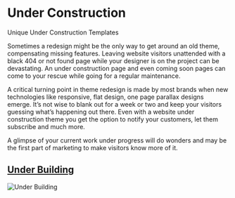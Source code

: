 # Under Construction
Unique Under Construction Templates


Sometimes a redesign might be the only way to get around an old theme, compensating missing features. Leaving website visitors unattended with a black 404 or not found page while your designer is on the project can be devastating. An under construction page and even coming soon pages can come to your rescue while going for a regular maintenance.

A critical turning point in theme redesign is made by most brands when new technologies like responsive, flat design, one page parallax designs emerge. It’s not wise to blank out for a week or two and keep your visitors guessing what’s happening out there. Even with a website under construction theme you get the option to notify your customers, let them subscribe and much more.

A glimpse of your current work under progress will do wonders and may be the first part of marketing to make visitors know more of it.

## [Under Building](https://github.com/ugurcandede/Under-Construction/tree/master/under%20building)

![Under Building](https://raw.githubusercontent.com/ugurcandede/Under-Construction/master/under%20building/Capture.PNG)

